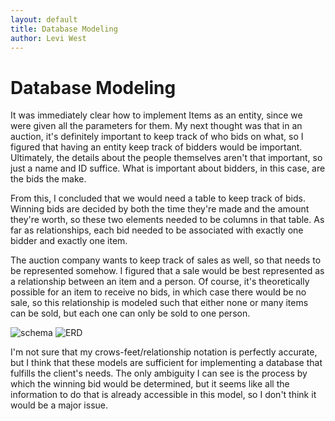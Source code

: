 ```yaml
---
layout: default
title: Database Modeling
author: Levi West
---
```

# Database Modeling
It was immediately clear how to implement Items as an entity, since we were
given all the parameters for them. My next thought was that in an auction,
it's definitely important to keep track of who bids on what, so I figured
that having an entity keep track of bidders would be important. Ultimately, the
details about the people themselves aren't that important, so just a name and
ID suffice. What is important about bidders, in this case, are the bids the make.

From this, I concluded that we would need a table to keep track of bids. Winning bids are decided by both the time they're made and the amount they're worth, so these two elements needed to be columns in that table. As far as relationships, each bid needed to be associated with exactly one bidder and exactly one item.

The auction company wants to keep track of sales as well, so that needs to be represented somehow. I figured that a sale would be best represented as a relationship between an item and a person. Of course, it's theoretically possible for an item to receive no bids, in which case there would be no sale, so this relationship is modeled such that either none or many items can be sold, but each one can only be sold to one person.

![schema]({{site.baseurl}}/assets/img/Auction.png)
![ERD]({{site.baseurl}}/assets/img/auctionERD.png)

I'm not sure that my crows-feet/relationship notation is perfectly accurate, but I think that these models are sufficient for implementing a database that fulfills the client's needs. The only ambiguity I can see is the process by which the winning bid would be determined, but it seems like all the information to do that is already accessible in this model, so I don't think it would be a major issue.
